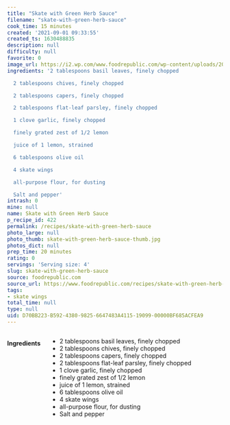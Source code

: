 ```yaml
---
title: "Skate with Green Herb Sauce"
filename: "skate-with-green-herb-sauce"
cook_time: 15 minutes
created: '2021-09-01 09:33:55'
created_ts: 1630488835
description: null
difficulty: null
favorite: 0
image_url: https://i2.wp.com/www.foodrepublic.com/wp-content/uploads/2012/02/skate_greenherbsauce.jpg?resize=1000%2C%20667&ssl=1
ingredients: '2 tablespoons basil leaves, finely chopped

  2 tablespoons chives, finely chopped

  2 tablespoons capers, finely chopped

  2 tablespoons flat-leaf parsley, finely chopped

  1 clove garlic, finely chopped

  finely grated zest of 1/2 lemon

  juice of 1 lemon, strained

  6 tablespoons olive oil

  4 skate wings

  all-purpose flour, for dusting

  Salt and pepper'
intrash: 0
mine: null
name: Skate with Green Herb Sauce
p_recipe_id: 422
permalink: /recipes/skate-with-green-herb-sauce
photo_large: null
photo_thumb: skate-with-green-herb-sauce-thumb.jpg
photos_dict: null
prep_time: 20 minutes
rating: 0
servings: 'Serving size: 4'
slug: skate-with-green-herb-sauce
source: foodrepublic.com
source_url: https://www.foodrepublic.com/recipes/skate-with-green-herb-sauce-recipe/?utm_campaign=yummly&utm_medium=yummly&utm_source=yummly
tags:
- skate wings
total_time: null
type: null
uid: D70BB223-B592-4380-9825-6647483A4115-19099-00000BF685ACFEA9
---
```

<div class="large-8 medium-7 columns" id="writeup">	</div><!-- #writeup -->
</div><!-- #row-one -->
<div class="row" id="row-two">	<div class="medium-4 small-5 columns" id="ingredients"><h4>Ingredients</h4><div class="box box-ingredients content"><ul>
<li>2 tablespoons basil leaves, finely chopped</li>
<li>2 tablespoons chives, finely chopped</li>
<li>2 tablespoons capers, finely chopped</li>
<li>2 tablespoons flat-leaf parsley, finely chopped</li>
<li>1 clove garlic, finely chopped</li>
<li>finely grated zest of 1/2 lemon</li>
<li>juice of 1 lemon, strained</li>
<li>6 tablespoons olive oil</li>
<li>4 skate wings</li>
<li>all-purpose flour, for dusting</li>
<li>Salt and pepper</li>
</ul>
</div>	</div>	<div class="medium-6 small-7 columns" id="directions">	</div>